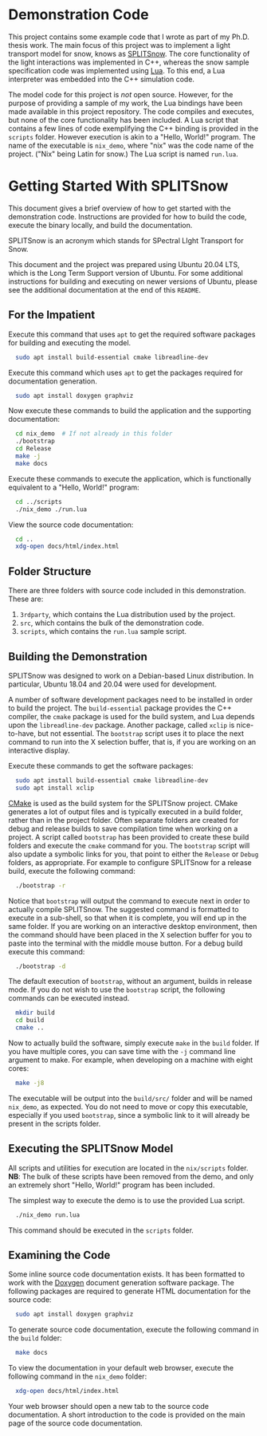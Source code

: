 Demonstration Code
==================

This project contains some example code that I wrote as part of my Ph.D. thesis
work. The main focus of this project was to implement a light transport model
for snow, knows as [SPLITSnow](http://doi.org/10.1016/j.rse.2020.112272). The
core functionality of the light interactions was implemented in C++, whereas the
snow sample specification code was implemented using [Lua](https://www.lua.org/).
To this end, a Lua interpreter was embedded into the C++ simulation code.

The model code for this project is *not* open source. However, for the purpose
of providing a sample of my work, the Lua bindings have been made available in
this project repository. The code compiles and executes, but none of the core
functionality has been included. A Lua script that contains a few lines of
code exemplifying the C++ binding is provided in the `scripts` folder. However
execution is akin to a "Hello, World!" program. The name of the executable is
`nix_demo`, where "nix" was the code name of the project. ("Nix" being Latin for
snow.) The Lua script is named `run.lua`.

Getting Started With SPLITSnow
==============================

This document gives a brief overview of how to get started with the
demonstration code. Instructions are provided for how to build the code, execute
the binary locally, and build the documentation.

SPLITSnow is an acronym which stands for SPectral LIght Transport for Snow.

This document and the project was prepared using Ubuntu 20.04 LTS, which is the
Long Term Support version of Ubuntu. For some additional instructions for
building and executing on newer versions of Ubuntu, please see the additional
documentation at the end of this `README`.

For the Impatient
-----------------

Execute this command that uses `apt` to get the required software packages for
building and executing the model.
```sh
  sudo apt install build-essential cmake libreadline-dev
```

Execute this command which uses `apt` to get the packages required for
documentation generation.
```sh
  sudo apt install doxygen graphviz
```

Now execute these commands to build the application and the supporting
documentation:
```sh
  cd nix_demo  # If not already in this folder
  ./bootstrap
  cd Release
  make -j
  make docs
```

Execute these commands to execute the application, which is functionally
equivalent to a "Hello, World!" program:
```sh
  cd ../scripts
  ./nix_demo ./run.lua
```

View the source code documentation:
```sh
  cd ..
  xdg-open docs/html/index.html
```

Folder Structure
----------------

There are three folders with source code included in this demonstration. These
are:

1. `3rdparty`, which contains the Lua distribution used by the project.
2. `src`, which contains the bulk of the demonstration code.
3. `scripts`, which contains the `run.lua` sample script.

Building the Demonstration
--------------------------

SPLITSnow was designed to work on a Debian-based Linux distribution. In
particular, Ubuntu 18.04 and 20.04 were used for development.

A number of software development packages need to be installed in order to build
the project. The `build-essential` package provides the C++ compiler, the
`cmake` package is used for the build system, and Lua depends upon the
`libreadline-dev` package. Another package, called `xclip` is nice-to-have, but
not essential. The `bootstrap` script uses it to place the next command to run
into the X selection buffer, that is, if you are working on an interactive
display.

Execute these commands to get the software packages:
```sh
  sudo apt install build-essential cmake libreadline-dev
  sudo apt install xclip
```

[CMake](https://cmake.org/) is used as the build system for the SPLITSnow
project. CMake generates a lot of output files and is typically executed in a
build folder, rather than in the project folder. Often separate folders are
created for debug and release builds to save compilation time when working on a
project. A script called `bootstrap` has been provided to create these build
folders and execute the `cmake` command for you. The `bootstrap` script will
also update a symbolic links for you, that point to either the `Release` or
`Debug` folders, as appropriate. For example to configure SPLITSnow for a
release build, execute the following command:
```sh
  ./bootstrap -r
```

Notice that `bootstrap` will output the command to execute next in order to
actually compile SPLITSnow. The suggested command is formatted to execute in a
sub-shell, so that when it is complete, you will end up in the same folder. If
you are working on an interactive desktop environment, then the command should
have been placed in the X selection buffer for you to paste into the terminal
with the middle mouse button. For a debug build execute this command:
```sh
  ./bootstrap -d
```

The default execution of `bootstrap`, without an argument, builds in release
mode. If you do not wish to use the `bootstrap` script, the following commands
can be executed instead.
```sh
  mkdir build
  cd build
  cmake ..
```

Now to actually build the software, simply execute `make` in the `build` folder.
If you have multiple cores, you can save time with the `-j` command line
argument to make. For example, when developing on a machine with eight cores:
```sh
  make -j8
```

The executable will be output into the `build/src/` folder and will be named
`nix_demo`, as expected. You do not need to move or copy this executable,
especially if you used `bootstrap`, since a symbolic link to it will already be
present in the scripts folder.

Executing the SPLITSnow Model
-----------------------------

All scripts and utilities for execution are located in the `nix/scripts` folder.
**NB**: The bulk of these scripts have been removed from the demo, and only an
extremely short "Hello, World!" program has been included.

The simplest way to execute the demo is to use the provided Lua script.
```sh
  ./nix_demo run.lua
```

This command should be executed in the `scripts` folder.

Examining the Code
------------------

Some inline source code documentation exists. It has been formatted to work with
the [Doxygen](http://www.doxygen.nl/) document generation software package.  The
following packages are required to generate HTML documentation for the source
code:
```sh
  sudo apt install doxygen graphviz
```

To generate source code documentation, execute the following command in the
`build` folder:
```sh
  make docs
```

To view the documentation in your default web browser, execute the following
command in the `nix_demo` folder:
```sh
  xdg-open docs/html/index.html
```

Your web browser should open a new tab to the source code documentation. A short
introduction to the code is provided on the main page of the source code
documentation.

